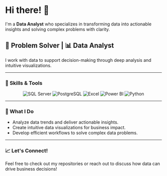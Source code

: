 # Hi there! 👋

I'm a **Data Analyst** who specializes in transforming data into actionable insights and solving complex problems with clarity.

## 🧠 Problem Solver | 📊 Data Analyst

I work with data to support decision-making through deep analysis and intuitive visualizations.

---

### 🔧 Skills & Tools

<div align="center">
  <img src="https://img.shields.io/badge/SQL-CC2927?style=for-the-badge&logo=microsoftsqlserver&logoColor=white" alt="SQL Server"/>
  <img src="https://img.shields.io/badge/PostgreSQL-316192?style=for-the-badge&logo=postgresql&logoColor=white" alt="PostgreSQL"/>
  <img src="https://img.shields.io/badge/Excel-217346?style=for-the-badge&logo=microsoftexcel&logoColor=white" alt="Excel"/>
  <img src="https://img.shields.io/badge/Power%20BI-F2C811?style=for-the-badge&logo=powerbi&logoColor=black" alt="Power BI"/>
  <img src="https://img.shields.io/badge/Python-3776AB?style=for-the-badge&logo=python&logoColor=white" alt="Python"/>
</div>

---

### 🚀 What I Do

- Analyze data trends and deliver actionable insights.
- Create intuitive data visualizations for business impact.
- Develop efficient workflows to solve complex data problems.

---

### 📈 Let's Connect!

Feel free to check out my repositories or reach out to discuss how data can drive business decisions!
